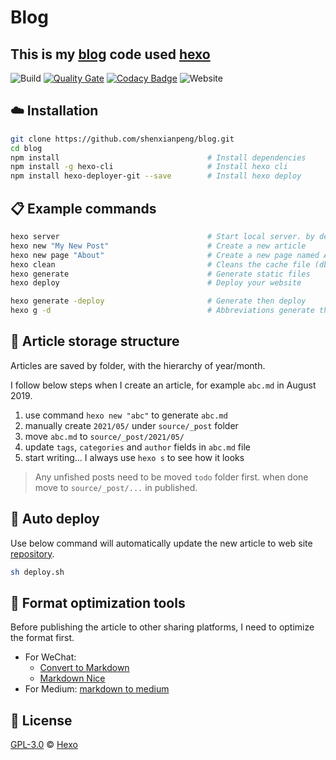 # Blog

## This is my [blog](https://shenxianpeng.github.io/) code used [hexo](https://hexo.io)

![Build](https://github.com/shenxianpeng/blog/workflows/build/badge.svg?branch=master)
[![Quality Gate](https://sonarcloud.io/api/project_badges/measure?project=shenxianpeng_blog&metric=alert_status)](https://sonarcloud.io/dashboard?id=shenxianpeng_blog)
[![Codacy Badge](https://api.codacy.com/project/badge/Grade/2eff1062ed5c4971b06f33feb9696f88)](https://www.codacy.com/manual/xianpeng.shen/blog?utm_source=github.com&amp;utm_medium=referral&amp;utm_content=shenxianpeng/blog&amp;utm_campaign=Badge_Grade)
![Website](https://img.shields.io/website?url=https%3A%2F%2Fshenxianpeng.github.io%2F)

## :cloud: Installation

```bash
git clone https://github.com/shenxianpeng/blog.git
cd blog
npm install                                 # Install dependencies
npm install -g hexo-cli                     # Install hexo cli
npm install hexo-deployer-git --save        # Install hexo deploy
```

## :clipboard: Example commands

```bash
hexo server                                 # Start local server. by default is http://localhost:4000/
hexo new "My New Post"                      # Create a new article
hexo new page "About"                       # Create a new page named About
hexo clean                                  # Cleans the cache file (db.json) and generate files (public)
hexo generate                               # Generate static files
hexo deploy                                 # Deploy your website

hexo generate -deploy                       # Generate then deploy
hexo g -d                                   # Abbreviations generate then deploy
```
## :memo: Article storage structure

Articles are saved by folder, with the hierarchy of year/month. 

I follow below steps when I create an article, for example `abc.md` in August 2019. 


1. use command `hexo new "abc"` to generate `abc.md`
2. manually create `2021/05/` under `source/_post` folder
3. move `abc.md` to `source/_post/2021/05/`
4. update `tags`, `categories` and `author` fields in `abc.md` file
5. start writing... I always use `hexo s` to see how it looks

> Any unfished posts need to be moved `todo` folder first. when done move to `source/_post/...` in published.

## 🚀 Auto deploy

Use below command will automatically update the new article to web site [repository](https://github.com/shenxianpeng/shenxianpeng.github.io).

```bash
sh deploy.sh
```


## 🧰 Format optimization tools

Before publishing the article to other sharing platforms, I need to optimize the format first.

* For WeChat: 
    * [Convert to Markdown](http://blog.didispace.com/tools/online-markdown/)
    * [Markdown Nice](https://www.mdnice.com/)
* For Medium: [markdown to medium](http://markdown-to-medium.surge.sh/)

## 📜 License

[GPL-3.0](https://github.com/shenxianpeng/blog/blob/master/LICENSE) © [Hexo](https://hexo.io)
